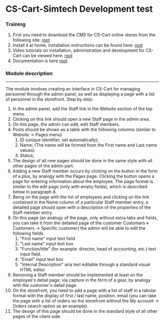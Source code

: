 # CS-Cart-Simtech Development test
### Training
1. First you need to download the CMS for CS-Cart online stores from the following site: [root](http://www.cs-cart.ru/download.html)
2. Install it at home, installation instructions can be found here: [root](https://www.cs-cart.ru/docs/latest/install/)
3. Video tutorials on installation, administration and development for CS-Cart can be viewed here: [root](https://vimeo.com/cscart/collections)
4. Documentation is here [root](https://www.cs-cart.ru/docs)
### Module description
----------
The module involves creating an interface in CS-Cart for managing personnel through the admin panel, as well as displaying a page with a list of personnel in the storefront. Step by step:

1. In the admin panel, add the Staff link in the Website section of the top menu.
2. Clicking on this link should open a new Staff page in the admin area.
3. On this page, the admin can add, edit Staff members.
4. Posts should be shown as a table with the following columns (similar to Website -> Pages menu)
      1. ID (unique identifier, set automatically);
      2. Name; (The name will be formed from the First name and Last name values)
      3. Status;
5. The design of all new pages should be done in the same style with all other pages of the admin part.
6. Adding a new Staff member occurs by clicking on the button in the form of a plus, by analogy with the Pages page. Clicking the button opens a page for entering information about the employee. The page format is similar to the edit page (only with empty fields), which is described below in paragraph 8.
7. Being on the page with the list of employees and clicking on the link contained in the Name column of a particular Staff member entry, a detailed page should open with a description of the properties of the Staff member entry.
8. On this page (an analogy of the page, only without extra tabs and fields, you can take it from the detailed page of the customer Customers-> Customers -> Specific customer) the admin will be able to edit the following fields.
      1. "First name" input text field
      2. "Last name" input text box
      3. "Function/title" (for example: director, head of accounting, etc.) text input field.
      4. "Email" input text box
      5. "Internal Description" aria text editable through a standard visual HTML editor
9. Removing a Staff member should be implemented at least on the employee's detail page, via capture in the form of a gear, by analogy with the customer's detail page.
10. On the storefront, you need to add a page with a list of staff in a tabular format with the display of first / last name, position, email (you can take the page with a list of orders on the storefront without the My account -> Orders search option as an example).
11. The design of this page should be done in the standard style of all other pages of the client side.
